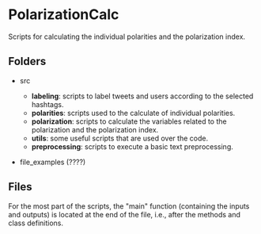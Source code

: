 # PolarizationCalc

Scripts for calculating the individual polarities and the polarization index.

## Folders

* src
    * **labeling**: scripts to label tweets and users according to the selected hashtags.
    * **polarities**: scripts used to the calculate of individual polarities.
    * **polarization**: scripts to calculate the variables related to the polarization and the polarization index.
    * **utils**: some useful scripts that are used over the code.
    * **preprocessing**: scripts to execute a basic text preprocessing.

* file_examples (????)

## Files

For the most part of the scripts, the "main" function (containing the inputs and outputs) is located at the end of the file, i.e., after the methods and class definitions.

<!---

Use the package manager [pip](https://pip.pypa.io/en/stable/) to install foobar.

```bash
pip install foobar
```

## Usage

```python
import foobar

foobar.pluralize('word') # returns 'words'
foobar.pluralize('goose') # returns 'geese'
foobar.singularize('phenomena') # returns 'phenomenon'
```

## Contributing
Pull requests are welcome. For major changes, please open an issue first to discuss what you would like to change.

Please make sure to update tests as appropriate. --->